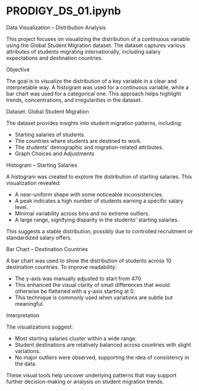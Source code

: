 # PRODIGY_DS_01.ipynb
Data Visualization – Distribution Analysis

This project focuses on visualizing the distribution of a continuous variable using the Global Student Migration dataset. The dataset captures various attributes of students migrating internationally, including salary expectations and destination countries.

Objective

The goal is to visualize the distribution of a key variable in a clear and interpretable way. A histogram was used for a continuous variable, while a bar chart was used for a categorical one. This approach helps highlight trends, concentrations, and irregularities in the dataset.

Dataset: Global Student Migration

The dataset provides insights into student migration patterns, including:
- Starting salaries of students.
- The countries where students are destined to work.
- The students' demographic and migration-related attributes.
- Graph Choices and Adjustments

Histogram – Starting Salaries

A histogram was created to explore the distribution of starting salaries. This visualization revealed:

- A near-uniform shape with some noticeable inconsistencies.
- A peak indicates a high number of students earning a specific salary level.
- Minimal variability across bins and no extreme outliers.
- A large range, signifying disparity in the students' starting salaries.

This suggests a stable distribution, possibly due to controlled recruitment or standardized salary offers.

Bar Chart – Destination Countries

A bar chart was used to show the distribution of students across 10 destination countries. To improve readability:

- The y-axis was manually adjusted to start from 470.
- This enhanced the visual clarity of small differences that would otherwise be flattened with a y-axis starting at 0.
- This technique is commonly used when variations are subtle but meaningful.

Interpretation

The visualizations suggest:

- Most starting salaries cluster within a wide range.
- Student destinations are relatively balanced across countries with slight variations.
- No major outliers were observed, supporting the idea of consistency in the data.

These visual tools help uncover underlying patterns that may support further decision-making or analysis on student migration trends.

